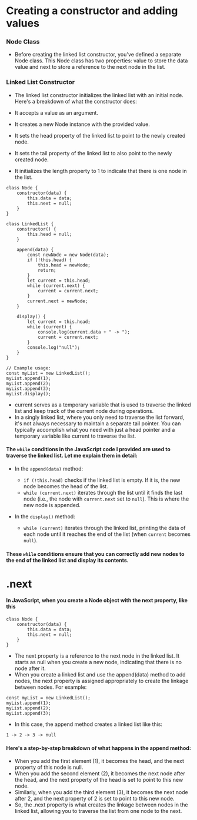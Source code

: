 # Creating a constructor and adding values
### Node Class
* Before creating the linked list constructor, you've defined a separate Node class. This Node class has two properties: value to store the data value and next to store a reference to the next node in the list.

### Linked List Constructor
* The linked list constructor initializes the linked list with an initial node. Here's a breakdown of what the constructor does:

* It accepts a value as an argument.
* It creates a new Node instance with the provided value.
* It sets the head property of the linked list to point to the newly created node.
* It sets the tail property of the linked list to also point to the newly created node.
* It initializes the length property to 1 to indicate that there is one node in the list.

```
class Node {
    constructor(data) {
        this.data = data;
        this.next = null;
    }
}

class LinkedList {
    constructor() {
        this.head = null;
    }

    append(data) {
        const newNode = new Node(data);
        if (!this.head) {
            this.head = newNode;
            return;
        }
        let current = this.head;
        while (current.next) {
            current = current.next;
        }
        current.next = newNode;
    }

    display() {
        let current = this.head;
        while (current) {
            console.log(current.data + " -> ");
            current = current.next;
        }
        console.log("null");
    }
}

// Example usage:
const myList = new LinkedList();
myList.append(1);
myList.append(2);
myList.append(3);
myList.display();
```
* current serves as a temporary variable that is used to traverse the linked list and keep track of the current node during operations.
* In a singly linked list, where you only need to traverse the list forward, it's not always necessary to maintain a separate tail pointer. You can typically accomplish what you need with just a head pointer and a temporary variable like current to traverse the list.
#### The `while` conditions in the JavaScript code I provided are used to traverse the linked list. Let me explain them in detail:

* In the `append(data)` method:
   * `if (!this.head)` checks if the linked list is empty. If it is, the new node becomes the head of the list.
   * `while (current.next)` iterates through the list until it finds the last node (i.e., the node with `current.next` set to `null`). This is where the new node is appended.

* In the `display()` method:
   * `while (current)` iterates through the linked list, printing the data of each node until it reaches the end of the list (when `current` becomes `null`).

#### These `while` conditions ensure that you can correctly add new nodes to the end of the linked list and display its contents.
# .next
#### In JavaScript, when you create a Node object with the next property, like this
```
class Node {
    constructor(data) {
        this.data = data;
        this.next = null;
    }
}
```
* The next property is a reference to the next node in the linked list. It starts as null when you create a new node, indicating that there is no node after it.
* When you create a linked list and use the append(data) method to add nodes, the next property is assigned appropriately to create the linkage between nodes. For example:

```
const myList = new LinkedList();
myList.append(1);
myList.append(2);
myList.append(3);
```
* In this case, the append method creates a linked list like this:
```
1 -> 2 -> 3 -> null
```
#### Here's a step-by-step breakdown of what happens in the append method:

* When you add the first element (1), it becomes the head, and the next property of this node is null.
* When you add the second element (2), it becomes the next node after the head, and the next property of the head is set to point to this new node.
* Similarly, when you add the third element (3), it becomes the next node after 2, and the next property of 2 is set to point to this new node.
* So, the .next property is what creates the linkage between nodes in the linked list, allowing you to traverse the list from one node to the next.

